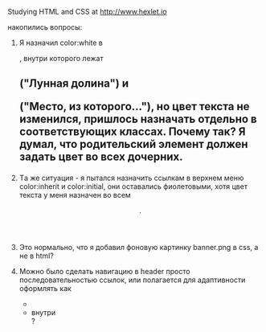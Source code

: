Studying HTML and CSS at http://www.hexlet.io

накопились вопросы:

1. Я назначил color:white в <section class="first-section">, внутри которого лежат <h1> ("Лунная долина") и <p class="slogan">("Место, из которого..."), но цвет текста не изменился, пришлось назначать отдельно в соответствующих классах. Почему так? Я думал, что родительский элемент должен задать цвет во всех дочерних.

2. Tа же ситуация - я пытался назначить ссылкам в верхнем меню color:inherit и сolor:initial, они оставались фиолетовыми, хотя цвет текста у меня назначен во всем <header>.

3. Это нормально, что я добавил фоновую картинку banner.png в css, а не в html?

4. Можно было сделать навигацию в header просто последовательностью ссылок, или полагается для адаптивности оформлять как <ul><li><li> внутри <nav>?
